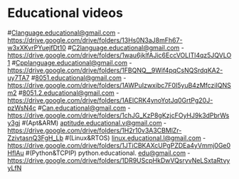 
# Educational videos
#Clanguage.educational@gmail.com -   https://drive.google.com/drive/folders/13Hs0N3aJ8mFh67-w3xXKvrPYuejfDt10
#C2language.educational@gmail.com - https://drive.google.com/drive/folders/1wau6jklfAJic6EccVOLITl4qz5JQVLO1
#Cpplanguage.educational@gmail.com - https://drive.google.com/drive/folders/1FBQNQ__9Wif4pqCsNQSrdqKA2-uy7TA7
#8051.educational@gmail.com - https://drive.google.com/drive/folders/1AWPuIzwxibc7F0I5yuB4zMfcziIQNSm2
#8051.2.educational@gmail.com - https://drive.google.com/drive/folders/1AElCRK4ynoYotJq0GrtPg20J-pzWsN4c
#Can.educational@gmail.com - https://drive.google.com/drive/folders/1chJG_KzP8gKzjcFOyHJ9k3dPbrWsy3gj
#(Apt&ARM) aptitude.educational.v@gmail.com - https://drive.google.com/drive/folders/1H2r10v3A3CBMlZr-ZzivtasnQ3FgH_Lb
#(Linux&RTOS) linux.educational.l@gmail.com - https://drive.google.com/drive/folders/1JTiCBKAXcUPgPZDEa4yVmmj0Ge0HflAu
#(Python&TCPIP) python.educational. edu@gmail.com - https://drive.google.com/drive/folders/1DR9UScpHkDwVQsryvNeLSxtaRtvyyLfN
